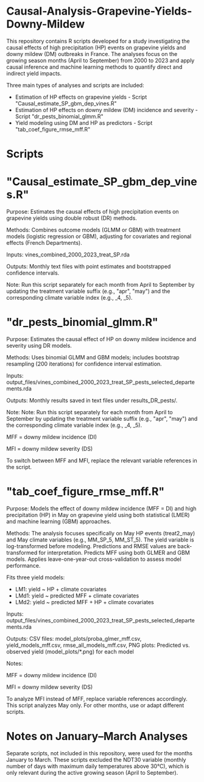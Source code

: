 # Causal-Analysis-Grapevine-Yields-Downy-Mildew

This repository contains R scripts developed for a study investigating the causal effects of high precipitation (HP) events on grapevine yields and downy mildew (DM) outbreaks in France. The analyses focus on the growing season months (April to September) from 2000 to 2023 and apply causal inference and machine learning methods to quantify direct and indirect yield impacts.

Three main types of analyses and scripts are included:
- Estimation of HP effects on grapevine yields - Script "Causal_estimate_SP_gbm_dep_vines.R"
- Estimation of HP effects on downy mildew (DM) incidence and severity - Script "dr_pests_binomial_glmm.R"
- Yield modeling using DM and HP as predictors - Script "tab_coef_figure_rmse_mff.R"

# Scripts

# "Causal_estimate_SP_gbm_dep_vines.R"

Purpose: Estimates the causal effects of high precipitation events on grapevine yields using double robust (DR) methods.

Methods: Combines outcome models (GLMM or GBM) with treatment models (logistic regression or GBM), adjusting for covariates and regional effects (French Departments).

Inputs: vines_combined_2000_2023_treat_SP.rda

Outputs: Monthly text files with point estimates and bootstrapped confidence intervals.

Note: Run this script separately for each month from April to September by updating the treatment variable suffix (e.g., "apr", "may") and the corresponding climate variable index (e.g., _4, _5).


# "dr_pests_binomial_glmm.R"

Purpose: Estimates the causal effect of HP on downy mildew incidence and severity using DR models.

Methods: Uses binomial GLMM and GBM models; includes bootstrap resampling (200 iterations) for confidence interval estimation.

Inputs: output_files/vines_combined_2000_2023_treat_SP_pests_selected_departements.rda

Outputs: Monthly results saved in text files under results_DR_pests/.

Note: Note: Run this script separately for each month from April to September by updating the treatment variable suffix (e.g., "apr", "may") and the corresponding climate variable index (e.g., _4, _5).

MFF = downy mildew incidence (DI)

MFI = downy mildew severity (DS)

To switch between MFF and MFI, replace the relevant variable references in the script.


# "tab_coef_figure_rmse_mff.R"

Purpose: Models the effect of downy mildew incidence (MFF = DI) and high precipitation (HP) in May on grapevine yield using both statistical (LMER) and machine learning (GBM) approaches.

Methods: The analysis focuses specifically on May HP events (treat2_may) and May climate variables (e.g., MM_SP_5, MM_ST_5). The yield variable is log-transformed before modeling. Predictions and RMSE values are back-transformed for interpretation. Predicts MFF using both GLMER and GBM models. Applies leave-one-year-out cross-validation to assess model performance.

Fits three yield models:

- LM1: yield ~ HP + climate covariates
- LMd1: yield ~ predicted MFF + climate covariates
- LMd2: yield ~ predicted MFF + HP + climate covariates

Inputs: output_files/vines_combined_2000_2023_treat_SP_pests_selected_departements.rda

Outputs: CSV files: model_plots/proba_glmer_mff.csv, yield_models_mff.csv, rmse_all_models_mff.csv, PNG plots: Predicted vs. observed yield (model_plots/*.png) for each model

Notes:

MFF = downy mildew incidence (DI)

MFI = downy mildew severity (DS)

To analyze MFI instead of MFF, replace variable references accordingly. This script analyzes May only. For other months, use or adapt different scripts.


# Notes on January–March Analyses

Separate scripts, not included in this repository, were used for the months January to March. These scripts excluded the NDT30 variable (monthly number of days with maximum daily temperatures above 30°C), which is only relevant during the active growing season (April to September).
